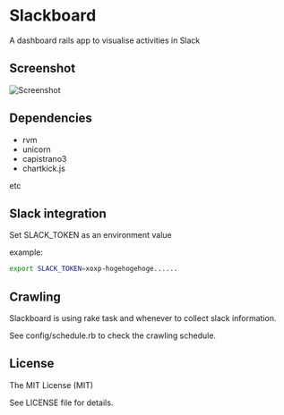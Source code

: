 # Slackboard

A dashboard rails app to visualise activities in Slack

## Screenshot
![Screenshot](https://raw.github.com/wiki/takashyx/slackboard/images/screenshot.png)

## Dependencies

- rvm
- unicorn
- capistrano3
- chartkick.js

etc

## Slack integration
Set SLACK_TOKEN as an environment value

example:

```bash
export SLACK_TOKEN=xoxp-hogehogehoge......
```

## Crawling

Slackboard is using rake task and whenever to collect slack information.

See config/schedule.rb to check the crawling schedule.

## License
The MIT License (MIT)

See LICENSE file for details.